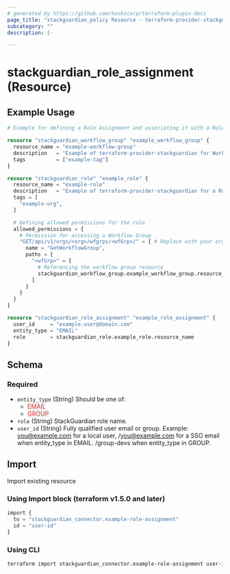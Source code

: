 ```yaml
---
# generated by https://github.com/hashicorp/terraform-plugin-docs
page_title: "stackguardian_policy Resource - terraform-provider-stackguardian"
subcategory: ""
description: |-

---
```


# stackguardian_role_assignment (Resource)

## Example Usage

```terraform
# Example for defining a Role Assignment and associating it with a Role and Workflow Group in StackGuardian

resource "stackguardian_workflow_group" "example_workflow_group" {
  resource_name = "example-workflow-group"
  description   = "Example of terraform-provider-stackguardian for Workflow Group"
  tags          = ["example-tag"]
}

resource "stackguardian_role" "example_role" {
  resource_name = "example-role"
  description   = "Example of terraform-provider-stackguardian for a Role"
  tags = [
    "example-org",
  ]

  # Defining allowed permissions for the role
  allowed_permissions = {
    # Permission for accessing a Workflow Group
    "GET/api/v1/orgs/<org>/wfgrps/<wfGrp>/" = { # Replace with your organization name
      name = "GetWorkflowGroup",
      paths = {
        "<wfGrp>" = [
          # Referencing the workflow group resource
          stackguardian_workflow_group.example_workflow_group.resource_name,
        ]
      }
    }
  }
}

resource "stackguardian_role_assignment" "example_role_assignment" {
  user_id     = "example.user@domain.com"
  entity_type = "EMAIL"
  role        = stackguardian_role.example_role.resource_name
}
```

<!-- schema generated by tfplugindocs -->
## Schema

### Required

- `entity_type` (String) Should be one of:
	- <span style="background-color: #eff0f0; color: #e53835;">EMAIL</span>
	- <span style="background-color: #eff0f0; color: #e53835;">GROUP</span>
- `role` (String) StackGuardian role name.
- `user_id` (String) Fully qualified user email or group. Example: you@example.com for a local user, <SSO Login Method Identifier>/you@example.com for a SSO email when entity_type in EMAIL. <SSO Login Method Identifier>/group-devs when entity_type in GROUP.



## Import

Import existing resource

### Using Import block (terraform v1.5.0 and later)
```terraform
import {
  to = "stackguardian_connector.example-role-assignment"
  id = "user-id"
}
```

### Using CLI
```bash
terraform import stackguardian_connector.example-role-assignment user-id
```
